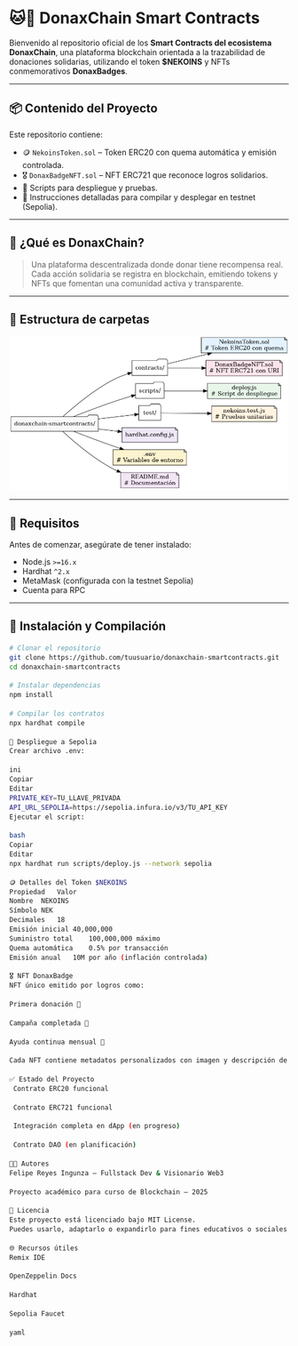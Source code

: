 # 🐱💠 DonaxChain Smart Contracts

Bienvenido al repositorio oficial de los **Smart Contracts del ecosistema DonaxChain**, una plataforma blockchain orientada a la trazabilidad de donaciones solidarias, utilizando el token **$NEKOINS** y NFTs conmemorativos **DonaxBadges**.

---

## 📦 Contenido del Proyecto

Este repositorio contiene:

- 🪙 `NekoinsToken.sol` – Token ERC20 con quema automática y emisión controlada.
- 🎖 `DonaxBadgeNFT.sol` – NFT ERC721 que reconoce logros solidarios.
- 🧪 Scripts para despliegue y pruebas.
- 📄 Instrucciones detalladas para compilar y desplegar en testnet (Sepolia).

---

## 🧠 ¿Qué es DonaxChain?

> Una plataforma descentralizada donde donar tiene recompensa real. Cada acción solidaria se registra en blockchain, emitiendo tokens y NFTs que fomentan una comunidad activa y transparente.

---

## 📁 Estructura de carpetas


![Estructura DonaxChain](./donaxchain_structure.png)

---

## 🔧 Requisitos

Antes de comenzar, asegúrate de tener instalado:

- Node.js `>=16.x`
- Hardhat `^2.x`
- MetaMask (configurada con la testnet Sepolia)
- Cuenta para RPC

---

## 🚀 Instalación y Compilación

```bash
# Clonar el repositorio
git clone https://github.com/tuusuario/donaxchain-smartcontracts.git
cd donaxchain-smartcontracts

# Instalar dependencias
npm install

# Compilar los contratos
npx hardhat compile

🧪 Despliegue a Sepolia
Crear archivo .env:

ini
Copiar
Editar
PRIVATE_KEY=TU_LLAVE_PRIVADA
API_URL_SEPOLIA=https://sepolia.infura.io/v3/TU_API_KEY
Ejecutar el script:

bash
Copiar
Editar
npx hardhat run scripts/deploy.js --network sepolia

🪙 Detalles del Token $NEKOINS
Propiedad	Valor
Nombre	NEKOINS
Símbolo	NEK
Decimales	18
Emisión inicial	40,000,000
Suministro total	100,000,000 máximo
Quema automática	0.5% por transacción
Emisión anual	10M por año (inflación controlada)

🎖 NFT DonaxBadge
NFT único emitido por logros como:

Primera donación 🤝

Campaña completada 🏅

Ayuda continua mensual 🧡

Cada NFT contiene metadatos personalizados con imagen y descripción de la acción solidaria.

✅ Estado del Proyecto
 Contrato ERC20 funcional

 Contrato ERC721 funcional

 Integración completa en dApp (en progreso)

 Contrato DAO (en planificación)

👨‍💻 Autores
Felipe Reyes Ingunza – Fullstack Dev & Visionario Web3

Proyecto académico para curso de Blockchain – 2025

📜 Licencia
Este proyecto está licenciado bajo MIT License.
Puedes usarlo, adaptarlo o expandirlo para fines educativos o sociales 🌍✨

🌐 Recursos útiles
Remix IDE

OpenZeppelin Docs

Hardhat

Sepolia Faucet

yaml
